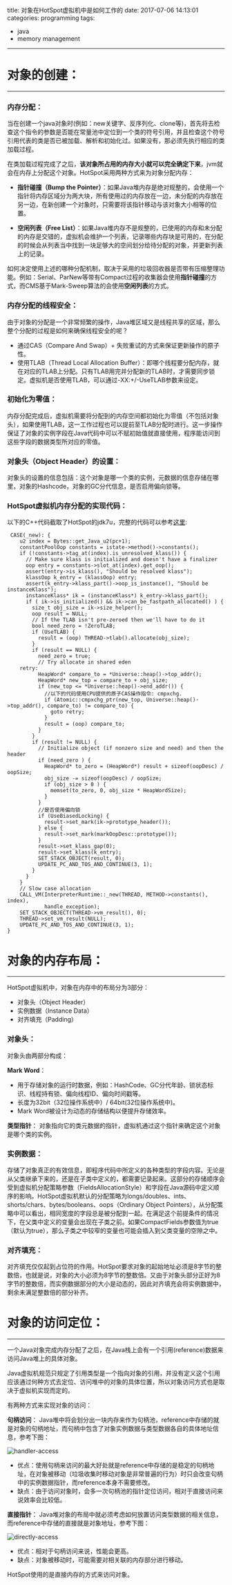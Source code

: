 title: 对象在HotSpot虚拟机中是如何工作的
date: 2017-07-06 14:13:01
categories: programming
tags:
- java
- memory management
---

# 对象的创建：
---

### 内存分配：

当在创建一个java对象时(例如：new关键字、反序列化、clone等)，首先将去检查这个指令的参数是否能在常量池中定位到一个类的符号引用，并且检查这个符号引用代表的类是否已被加载、解析和初始化过。如果没有，那必须先执行相应的类加载过程。

在类加载过程完成了之后，**该对象所占用的内存大小就可以完全确定下来**，jvm就会在内存上分配这个对象。HotSpot采用两种方式来为对象分配内存：

* **指针碰撞（Bump the Pointer）**：如果Java堆内存是绝对规整的，会使用一个指针将内存区域分为两大块，所有使用过的内存放在一边，未分配的内存放在另一边，在新创建一个对象时，只需要将该指针移动与该对象大小相等的位置。

* **空闲列表（Free List）**：如果Java堆内存不是规整的，已使用的内存和未分配的内存是交错的，虚拟机会维护一个列表，记录哪些内存块是可用的，在分配的时候会从列表当中找到一块足够大的空间划分给待分配的对象，并更新列表上的记录。

如何决定使用上述的哪种分配机制，取决于采用的垃圾回收器是否带有压缩整理功能。例如：Serial、ParNew等带有Compact过程的收集器会使用**指针碰撞**的方式，而CMS基于Mark-Sweep算法的会使用**空闲列表**的方式。

### 内存分配的线程安全：

由于对象的分配是一个非常频繁的操作，Java堆区域又是线程共享的区域，那么整个分配的过程是如何来确保线程安全的呢？

* 通过CAS（Compare And Swap）+ 失败重试的方式来保证更新操作的原子性。
* 使用TLAB（Thread Local Allocation Buffer）：即哪个线程要分配内存，就在对应的TLAB上分配。只有TLAB用完并分配新的TLAB时，才需要同步锁定。虚拟机是否使用TLAB，可以通过-XX:+/-UseTLAB参数来设定。

### 初始化为零值：

内存分配完成后，虚拟机需要将分配到的内存空间都初始化为零值（不包括对象头），如果使用TLAB，这一工作过程也可以提前至TLAB分配时进行。这一步操作保证了对象的实例字段在Java代码中可以不赋初始值就直接使用，程序能访问到这些字段的数据类型所对应的零值。

### 对象头（Object Header）的设置：

对象头的设置的信息包括：这个对象是哪一个类的实例，元数据的信息存储在哪里，对象的Hashcode，对象的GC分代信息，是否启用偏向锁等。

### HotSpot虚拟机内存分配的实现代码：

以下的C++代码截取了HotSpot的jdk7u，完整的代码可以参考[这里](https://github.com/openjdk-mirror/jdk7u-hotspot/blob/master/src/share/vm/interpreter/bytecodeInterpreter.cpp):


```
 CASE(_new): {
    u2 index = Bytes::get_Java_u2(pc+1);
    constantPoolOop constants = istate->method()->constants();
    if (!constants->tag_at(index).is_unresolved_klass()) {
      // Make sure klass is initialized and doesn't have a finalizer
      oop entry = constants->slot_at(index).get_oop();
      assert(entry->is_klass(), "Should be resolved klass");
      klassOop k_entry = (klassOop) entry;
      assert(k_entry->klass_part()->oop_is_instance(), "Should be instanceKlass");
      instanceKlass* ik = (instanceKlass*) k_entry->klass_part();
      if ( ik->is_initialized() && ik->can_be_fastpath_allocated() ) {
        size_t obj_size = ik->size_helper();
        oop result = NULL;
        // If the TLAB isn't pre-zeroed then we'll have to do it
        bool need_zero = !ZeroTLAB;
        if (UseTLAB) {
          result = (oop) THREAD->tlab().allocate(obj_size);
        }
        if (result == NULL) {
          need_zero = true;
          // Try allocate in shared eden
    retry:
          HeapWord* compare_to = *Universe::heap()->top_addr();
          HeapWord* new_top = compare_to + obj_size;
          if (new_top <= *Universe::heap()->end_addr()) {
            //以下的代码使用CPU提供的原子CAS操作指令: cmpxchg.
            if (Atomic::cmpxchg_ptr(new_top, Universe::heap()->top_addr(), compare_to) != compare_to) {
              goto retry;
            }
            result = (oop) compare_to;
          }
        }
        if (result != NULL) {
          // Initialize object (if nonzero size and need) and then the header
          if (need_zero ) {
            HeapWord* to_zero = (HeapWord*) result + sizeof(oopDesc) / oopSize;
            obj_size -= sizeof(oopDesc) / oopSize;
            if (obj_size > 0 ) {
              memset(to_zero, 0, obj_size * HeapWordSize);
            }
          }
          //是否使用偏向锁
          if (UseBiasedLocking) {
            result->set_mark(ik->prototype_header());
          } else {
            result->set_mark(markOopDesc::prototype());
          }
          result->set_klass_gap(0);
          result->set_klass(k_entry);
          SET_STACK_OBJECT(result, 0);
          UPDATE_PC_AND_TOS_AND_CONTINUE(3, 1);
        }
      }
    }
	// Slow case allocation
	CALL_VM(InterpreterRuntime::_new(THREAD, METHOD->constants(), index),
	        handle_exception);
	SET_STACK_OBJECT(THREAD->vm_result(), 0);
	THREAD->set_vm_result(NULL);
	UPDATE_PC_AND_TOS_AND_CONTINUE(3, 1);
}
```

# 对象的内存布局：
---

HotSpot虚拟机中，对象在内存中的布局分为3部分：
* 对象头（Object Header）
* 实例数据（Instance Data）
* 对齐填充（Padding）

<!--more-->

### 对象头：

对象头由两部分构成：

**Mark Word**：
* 用于存储对象的运行时数据，例如：HashCode、GC分代年龄、锁状态标识、线程持有锁、偏向线程ID、偏向时间戳等。
* 长度为32bit（32位操作系统中）/ 64bit(32位操作系统中)。
* Mark Word被设计为动态的存储结构以便提升存储效率。

**类型指针**：
对象指向它的类元数据的指针，虚拟机通过这个指针来确定这个对象是哪个类的实例。

### 实例数据：

存储了对象真正的有效信息，即程序代码中所定义的各种类型的字段内容。无论是从父类继承下来的，还是在子类中定义的，都需要记录起来。这部分的存储顺序会受到虚拟机分配策略参数（FieldsAllocationStyle）和字段在Java源码中定义顺序的影响。HotSpot虚拟机默认的分配策略为longs/doubles、ints、shorts/chars、bytes/booleans、oops（Ordinary Object Pointers），从分配策略中可以看出，相同宽度的字段总是被分配到一起。在满足这个前提条件的情况下，在父类中定义的变量会出现在子类之前。如果CompactFields参数值为true（默认为true），那么子类之中较窄的变量也可能会插入到父类变量的空隙之中。

### 对齐填充：

对齐填充仅仅起到占位符的作用。HotSpot要求对象的起始地址必须是8字节的整数倍，也就是说，对象的大小必须为8字节的整数倍。又由于对象头部分正好为8字节的整数倍，而实例数据部分的大小是动态的，因此对齐填充会将实例数据中，剩余未满足整数倍的部分补齐。


# 对象的访问定位：
---

一个Java对象完成内存分配了之后，在Java栈上会有一个引用(reference)数据来访问Java堆上的具体对象。

Java虚拟机规范只规定了引用类型是一个指向对象的引用，并没有定义这个引用应该通过何种方式去定位、访问堆中的对象的具体位置，所以对象访问方式也是取决于虚拟机实现而定的。

有两种方式来实现对象的访问：

**句柄访问**：
Java堆中将会划分出一块内存来作为句柄池，reference中存储的就是对象的句柄地址，而句柄中包含了对象实例数据与类型数据各自的具体地址信息，参考下图：

![handler-access](http://static.zhuxiaodong.net/blog/static/images/handler-access.png)

* 优点：使用句柄来访问的最大好处就是reference中存储的是稳定的句柄地址，在对象被移动（垃圾收集时移动对象是非常普遍的行为）时只会改变句柄中的实例数据指针，而reference本身不需要修改。
* 缺点：由于访问对象时，会多一次句柄池的指针定位访问，相对于直接访问来说效率会比较低。

**直接指针**：
Java堆对象的布局中就必须考虑如何放置访问类型数据的相关信息，而reference中存储的直接就是对象地址，参考下图：

![directly-access](http://static.zhuxiaodong.net/blog/static/images/directly-access.png)

* 优点：相对于句柄访问来说，性能会更高。
* 缺点：对象被移动时，可能需要对相关联的内存部分进行移动。

HotSpot使用的是直接内存的方式来访问对象。


